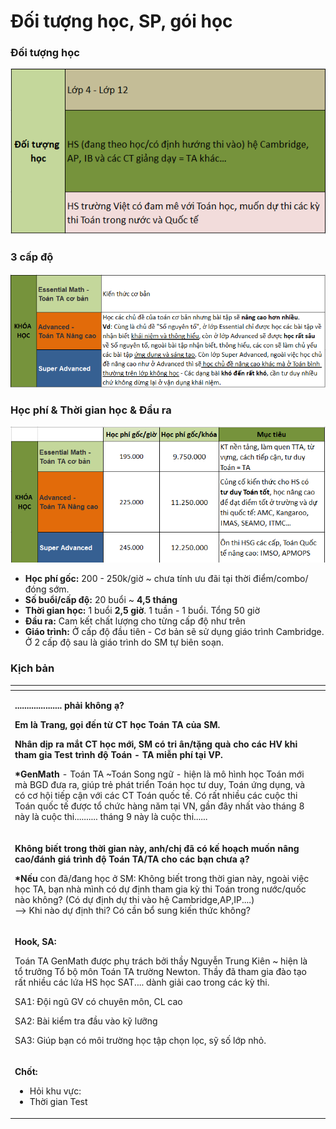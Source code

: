 # Đối tượng học, SP, gói học

### Đối tượng học

![](../../.gitbook/assets/dt%20%283%29.png)

### 3 cấp độ

![](../../.gitbook/assets/kh.png)

### Học phí & Thời gian học & Đầu ra

![](../../.gitbook/assets/kk.png)

* **Học phí gốc:** 200 - 250k/giờ ~ chưa tính ưu đãi tại thời điểm/combo/đóng sớm.
* **Số buổi/cấp độ:** 20 buổi ~ **4,5 tháng**
* **Thời gian học:** 1 buổi **2,5 giờ**. 1 tuần - 1 buổi. Tổng 50 giờ
* **Đầu ra:** Cam kết chất lượng cho từng cấp độ như trên
* **Giáo trình:** Ở cấp độ đầu tiên - Cơ bản sẽ sử dụng giáo trình Cambridge. Ở 2 cấp độ sau là giáo trình do SM tự biên soạn.

### Kịch bản

<table>
  <thead>
    <tr>
      <th style="text-align:left"></th>
      <th style="text-align:left"></th>
    </tr>
  </thead>
  <tbody>
    <tr>
      <td style="text-align:left">
        <p><b>.................... pha&#x309;i kh&#xF4;ng a&#x323;?</b>
        </p>
        <p><b>Em la&#x300; Trang, go&#x323;i &#x111;&#xEA;&#x301;n t&#x1B0;&#x300; CT ho&#x323;c Toa&#x301;n TA cu&#x309;a SM. </b>
        </p>
        <p><b>Nh&#xE2;n di&#x323;p ra m&#x103;&#x301;t CT ho&#x323;c m&#x1A1;&#x301;i, SM co&#x301; tri &#xE2;n/t&#x103;&#x323;ng qua&#x300; cho ca&#x301;c HV khi tham gia Test tri&#x300;nh &#x111;&#xF4;&#x323; Toa&#x301;n - TA mi&#xEA;&#x303;n phi&#x301; ta&#x323;i VP.</b>
        </p>
        <p></p>
        <p><b>*GenMath</b> - Toa&#x301;n TA ~Toa&#x301;n Song ng&#x1B0;&#x303; - hi&#xEA;&#x323;n
          la&#x300; m&#xF4; hi&#x300;nh ho&#x323;c Toa&#x301;n m&#x1A1;&#x301;i ma&#x300;
          BGD &#x111;&#x1B0;a ra, giu&#x301;p tre&#x309; pha&#x301;t tri&#xEA;&#x309;n
          Toa&#x301;n ho&#x323;c t&#x1B0; duy, Toa&#x301;n &#x1B0;&#x301;ng du&#x323;ng,
          va&#x300; co&#x301; c&#x1A1; h&#xF4;&#x323;i ti&#xEA;&#x301;p c&#xE2;&#x323;n
          v&#x1A1;&#x301;i ca&#x301;c CT Toa&#x301;n qu&#xF4;&#x301;c t&#xEA;&#x301;.
          Co&#x301; r&#xE2;&#x301;t nhi&#xEA;&#x300;u ca&#x301;c cu&#xF4;&#x323;c
          thi Toa&#x301;n qu&#xF4;&#x301;c t&#xEA;&#x301; &#x111;&#x1B0;&#x1A1;&#x323;c
          t&#xF4;&#x309; ch&#x1B0;&#x301;c ha&#x300;ng n&#x103;m ta&#x323;i VN, g&#xE2;&#x300;n
          &#x111;&#xE2;y nh&#xE2;&#x301;t va&#x300;o tha&#x301;ng 8 na&#x300;y la&#x300;
          cu&#xF4;&#x323;c thi.......... tha&#x301;ng 9 na&#x300;y la&#x300; cu&#xF4;&#x323;c
          thi......</p>
      </td>
      <td style="text-align:left"></td>
    </tr>
    <tr>
      <td style="text-align:left">
        <p><b>Kh&#xF4;ng bi&#xEA;&#x301;t trong th&#x1A1;&#x300;i gian na&#x300;y, anh/chi&#x323; &#x111;a&#x303; co&#x301; k&#xEA;&#x301; hoa&#x323;ch mu&#xF4;&#x301;n n&#xE2;ng cao/&#x111;a&#x301;nh gia&#x301; tri&#x300;nh &#x111;&#xF4;&#x323; Toa&#x301;n TA/TA cho ca&#x301;c ba&#x323;n ch&#x1B0;a a&#x323;?</b>
        </p>
        <p><b>*N&#xEA;&#x301;u </b>con &#x111;a&#x303;/&#x111;ang ho&#x323;c &#x1A1;&#x309;
          SM: Kh&#xF4;ng bi&#xEA;&#x301;t trong th&#x1A1;&#x300;i gian na&#x300;y,
          ngoa&#x300;i vi&#xEA;&#x323;c ho&#x323;c TA, ba&#x323;n nha&#x300; mi&#x300;nh
          co&#x301; d&#x1B0;&#x323; &#x111;i&#x323;nh tham gia ky&#x300; thi Toa&#x301;n
          trong n&#x1B0;&#x1A1;&#x301;c/qu&#xF4;&#x301;c na&#x300;o kh&#xF4;ng? (Co&#x301;
          d&#x1B0;&#x323; &#x111;i&#x323;nh d&#x1B0;&#x323; thi va&#x300;o h&#xEA;&#x323;
          Cambridge,AP,IP....)
          <br />--&gt; Khi na&#x300;o d&#x1B0;&#x323; &#x111;i&#x323;nh thi? Co&#x301;
          c&#xE2;&#x300;n b&#xF4;&#x309; sung ki&#xEA;&#x301;n th&#x1B0;&#x301;c
          kh&#xF4;ng?</p>
      </td>
      <td style="text-align:left"></td>
    </tr>
    <tr>
      <td style="text-align:left">
        <p><b>Hook, SA:</b>
        </p>
        <p>Toa&#x301;n TA GenMath &#x111;&#x1B0;&#x1A1;&#x323;c phu&#x323; tra&#x301;ch
          b&#x1A1;&#x309;i th&#xE2;&#x300;y Nguy&#xEA;&#x303;n Trung Ki&#xEA;n ~
          hi&#xEA;&#x323;n la&#x300; t&#xF4;&#x309; tr&#x1B0;&#x1A1;&#x309;ng T&#xF4;&#x309;
          b&#xF4;&#x323; m&#xF4;n Toa&#x301;n TA tr&#x1B0;&#x1A1;&#x300;ng Newton.
          Th&#xE2;&#x300;y &#x111;a&#x303; tham gia &#x111;a&#x300;o ta&#x323;o r&#xE2;&#x301;t
          nhi&#xEA;&#x300;u ca&#x301;c l&#x1B0;&#x301;a HS ho&#x323;c SAT.... da&#x300;nh
          gia&#x309;i cao trong ca&#x301;c ky&#x300; thi.</p>
        <p>SA1: &#x110;&#xF4;&#x323;i ngu&#x303; GV co&#x301; chuy&#xEA;n m&#xF4;n,
          CL cao</p>
        <p>SA2: Ba&#x300;i ki&#xEA;&#x309;m tra &#x111;&#xE2;&#x300;u va&#x300;o
          ky&#x303; l&#x1B0;&#x1A1;&#x303;ng</p>
        <p>SA3: Giu&#x301;p ba&#x323;n co&#x301; m&#xF4;i tr&#x1B0;&#x1A1;&#x300;ng
          ho&#x323;c t&#xE2;&#x323;p cho&#x323;n lo&#x323;c, sy&#x303; s&#xF4;&#x301;
          l&#x1A1;&#x301;p nho&#x309;.</p>
      </td>
      <td style="text-align:left"></td>
    </tr>
    <tr>
      <td style="text-align:left">
        <p><b>Ch&#xF4;&#x301;t: </b>
        </p>
        <ul>
          <li>Ho&#x309;i khu v&#x1B0;&#x323;c:</li>
          <li>Th&#x1A1;&#x300;i gian Test</li>
        </ul>
      </td>
      <td style="text-align:left"></td>
    </tr>
  </tbody>
</table>

